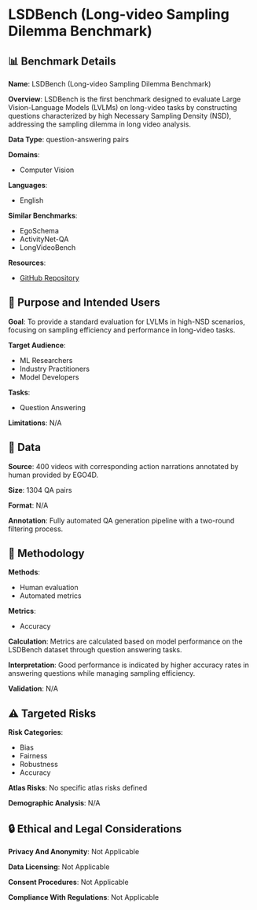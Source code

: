 # LSDBench (Long-video Sampling Dilemma Benchmark)

## 📊 Benchmark Details

**Name**: LSDBench (Long-video Sampling Dilemma Benchmark)

**Overview**: LSDBench is the first benchmark designed to evaluate Large Vision-Language Models (LVLMs) on long-video tasks by constructing questions characterized by high Necessary Sampling Density (NSD), addressing the sampling dilemma in long video analysis.

**Data Type**: question-answering pairs

**Domains**:
- Computer Vision

**Languages**:
- English

**Similar Benchmarks**:
- EgoSchema
- ActivityNet-QA
- LongVideoBench

**Resources**:
- [GitHub Repository](https://github.com/dvlab-research/LSDBench)

## 🎯 Purpose and Intended Users

**Goal**: To provide a standard evaluation for LVLMs in high-NSD scenarios, focusing on sampling efficiency and performance in long-video tasks.

**Target Audience**:
- ML Researchers
- Industry Practitioners
- Model Developers

**Tasks**:
- Question Answering

**Limitations**: N/A

## 💾 Data

**Source**: 400 videos with corresponding action narrations annotated by human provided by EGO4D.

**Size**: 1304 QA pairs

**Format**: N/A

**Annotation**: Fully automated QA generation pipeline with a two-round filtering process.

## 🔬 Methodology

**Methods**:
- Human evaluation
- Automated metrics

**Metrics**:
- Accuracy

**Calculation**: Metrics are calculated based on model performance on the LSDBench dataset through question answering tasks.

**Interpretation**: Good performance is indicated by higher accuracy rates in answering questions while managing sampling efficiency.

**Validation**: N/A

## ⚠️ Targeted Risks

**Risk Categories**:
- Bias
- Fairness
- Robustness
- Accuracy

**Atlas Risks**:
No specific atlas risks defined

**Demographic Analysis**: N/A

## 🔒 Ethical and Legal Considerations

**Privacy And Anonymity**: Not Applicable

**Data Licensing**: Not Applicable

**Consent Procedures**: Not Applicable

**Compliance With Regulations**: Not Applicable
